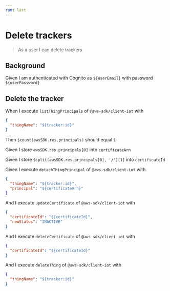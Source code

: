 ```yaml
---
run: last
---
```


# Delete trackers

> As a user I can delete trackers

## Background

Given I am authenticated with Cognito as `${userEmail}` with password
`${userPassword}`

## Delete the tracker

When I execute `listThingPrincipals` of `@aws-sdk/client-iot` with

```json
{
  "thingName": "${tracker:id}"
}
```

Then `$count(awsSDK.res.principals)` should equal `1`

Given I store `awsSDK.res.principals[0]` into `certificateArn`

Given I store `$split(awsSDK.res.principals[0], '/')[1]` into `certificateId`

Given I execute `detachThingPrincipal` of `@aws-sdk/client-iot` with

```json
{
  "thingName": "${tracker:id}",
  "principal": "${certificateArn}"
}
```

And I execute `updateCertificate` of `@aws-sdk/client-iot` with

```json
{
  "certificateId": "${certificateId}",
  "newStatus": "INACTIVE"
}
```

And I execute `deleteCertificate` of `@aws-sdk/client-iot` with

```json
{
  "certificateId": "${certificateId}"
}
```

And I execute `deleteThing` of `@aws-sdk/client-iot` with

```json
{
  "thingName": "${tracker:id}"
}
```
